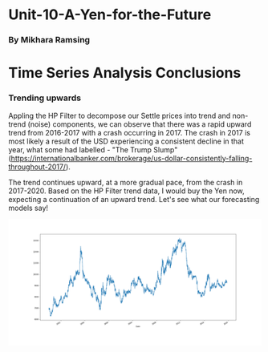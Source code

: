 # Unit-10-A-Yen-for-the-Future

### By Mikhara Ramsing

# Time Series Analysis Conclusions

### Trending upwards
Appling the HP Filter to decompose our Settle prices into trend and non-trend (noise) components, we can observe that there was a rapid upward trend from 2016-2017 with a crash occurring in 2017. The crash in 2017 is most likely a result of the USD experiencing a consistent decline in that year, what some had labelled - "The Trump Slump" (https://internationalbanker.com/brokerage/us-dollar-consistently-falling-throughout-2017/).

The trend continues upward, at a more gradual pace, from the crash in 2017-2020. Based on the HP Filter trend data, I would buy the Yen now, expecting a continuation of an upward trend. Let's see what our forecasting models say!

![image](HPF.png)